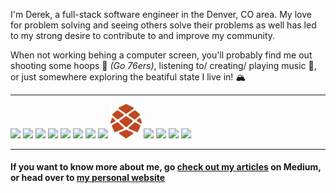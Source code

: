 I'm Derek, a full-stack software engineer in the Denver, CO area. My love for problem solving and seeing others solve their problems as well has led to my strong desire to contribute to and improve my community.

When not working behing a computer screen, you'll probably find me out shooting some hoops 🏀 _(Go 76ers)_, listening to/ creating/ playing music 🎼, or just somewhere exploring the beatiful state I live in! 🏔️

---

<div diplay="flex">
<img src="https://cdn.jsdelivr.net/gh/devicons/devicon/icons/express/express-original.svg" width="50"/>
<img src="https://cdn.jsdelivr.net/gh/devicons/devicon/icons/graphql/graphql-plain.svg" width="50"/>
<img src="https://cdn.jsdelivr.net/gh/devicons/devicon/icons/materialui/materialui-original.svg" width="50"/>
<img src="https://cdn.jsdelivr.net/gh/devicons/devicon/icons/mongodb/mongodb-plain-wordmark.svg" width="50"/>
<img src="https://cdn.jsdelivr.net/gh/devicons/devicon/icons/nextjs/nextjs-original.svg" width="50"/>
<img src="https://cdn.jsdelivr.net/gh/devicons/devicon/icons/nodejs/nodejs-original.svg" width="50"/>
<img src="https://cdn.jsdelivr.net/gh/devicons/devicon/icons/postgresql/postgresql-plain-wordmark.svg" width="50"/>
<img src="https://cdn.jsdelivr.net/gh/devicons/devicon/icons/redux/redux-original.svg" width="50"/>
<img src="./mark.png" width="50" />
<img src="https://cdn.jsdelivr.net/gh/devicons/devicon/icons/sass/sass-original.svg" width="50"/>
<img src="https://cdn.jsdelivr.net/gh/devicons/devicon/icons/svelte/svelte-original.svg" width="50"/>
<img src="https://cdn.jsdelivr.net/gh/devicons/devicon/icons/vuejs/vuejs-original.svg" width="50"/>
<img src="https://cdn.jsdelivr.net/gh/devicons/devicon/icons/vuetify/vuetify-original.svg" width="50"/>
</div>

---

#### If you want to know more about me, go [check out my articles](https://medium.com/@derekmason) on Medium, or head over to [my personal website](https://www.derekmason.dev)
